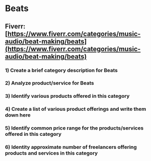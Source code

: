 # Beats
## Fiverr: [https://www.fiverr.com/categories/music-audio/beat-making/beats](https://www.fiverr.com/categories/music-audio/beat-making/beats)
### 1) Create a brief category description for Beats
### 2) Analyze product/service for Beats
### 3) Identify various products offered in this category
### 4) Create a list of various product offerings and write them down here
### 5) Identify common price range for the products/services offered in this category
### 6) Identity approximate number of freelancers offering products and services in this category
